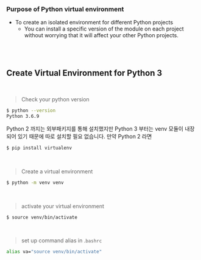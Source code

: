 ### Purpose of Python virtual environment

- To create an isolated environment for different Python projects
  - You can install a specific version of the module on each project without worrying that it will affect your other Python projects.

<br>

<br>

## Create Virtual Environment for Python 3

<br>

> Check your python version

```bash
$ python --version
Python 3.6.9
```

Python 2 까지는 외부패키지를 통해 설치했지만 Python 3 부터는 venv 모듈이 내장되어 있기 때문에 따로 설치할 필요 없습니다. 만약 Python 2 라면

```bash
$ pip install virtualenv
```

<br>

> Create a virtual environment

```bash
$ python -m venv venv
```

<br>

> activate your virtual environment

```bash
$ source venv/bin/activate
```

<br>

> set up command alias in .`bashrc`

```bash
alias va="source venv/bin/activate"
```

<br>